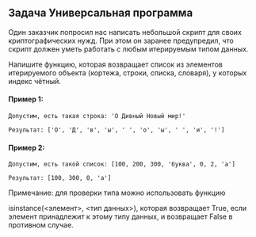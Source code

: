 ## Задача Универсальная программа
Один заказчик попросил нас написать небольшой скрипт для своих криптографических нужд. 
При этом он заранее предупредил, что скрипт должен уметь работать с любым итерируемым типом данных.

Напишите функцию, которая возвращает список из элементов итерируемого объекта (кортежа, строки, списка, словаря), у которых индекс чётный.
#### Пример 1:
```
Допустим, есть такая строка: 'О Дивный Новый мир!'

Результат: ['О', 'Д', 'в', 'ы', ' ', 'о', 'ы', ' ', 'и', '!']
```
#### Пример 2:
```
Допустим, есть такой список: [100, 200, 300, 'буква', 0, 2, 'а']

Результат: [100, 300, 0, 'а']
```

Примечание: для проверки типа можно использовать функцию 

isinstance(<элемент>, <тип данных>), которая возвращает True, если элемент принадлежит к этому типу данных, 
и возвращает False в противном случае.